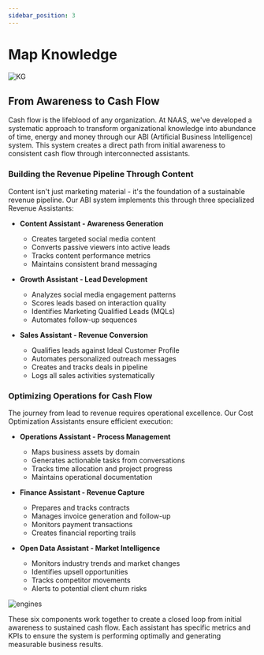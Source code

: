 ```yaml
---
sidebar_position: 3
---
```


# Map Knowledge

![KG](/img/KG.png)

## From Awareness to Cash Flow

Cash flow is the lifeblood of any organization. At NAAS, we've developed a systematic approach to transform organizational knowledge into abundance of time, energy and money through our ABI (Artificial Business Intelligence) system. This system creates a direct path from initial awareness to consistent cash flow through interconnected assistants.

### Building the Revenue Pipeline Through Content

Content isn't just marketing material - it's the foundation of a sustainable revenue pipeline. Our ABI system implements this through three specialized Revenue Assistants:

* **Content Assistant - Awareness Generation**
  - Creates targeted social media content
  - Converts passive viewers into active leads
  - Tracks content performance metrics
  - Maintains consistent brand messaging

* **Growth Assistant - Lead Development**
  - Analyzes social media engagement patterns
  - Scores leads based on interaction quality
  - Identifies Marketing Qualified Leads (MQLs)
  - Automates follow-up sequences

* **Sales Assistant - Revenue Conversion**
  - Qualifies leads against Ideal Customer Profile
  - Automates personalized outreach messages
  - Creates and tracks deals in pipeline
  - Logs all sales activities systematically

### Optimizing Operations for Cash Flow

The journey from lead to revenue requires operational excellence. Our Cost Optimization Assistants ensure efficient execution:

* **Operations Assistant - Process Management**
  - Maps business assets by domain
  - Generates actionable tasks from conversations
  - Tracks time allocation and project progress
  - Maintains operational documentation

* **Finance Assistant - Revenue Capture**
  - Prepares and tracks contracts
  - Manages invoice generation and follow-up
  - Monitors payment transactions
  - Creates financial reporting trails

* **Open Data Assistant - Market Intelligence**
  - Monitors industry trends and market changes
  - Identifies upsell opportunities
  - Tracks competitor movements
  - Alerts to potential client churn risks

![engines](/img/engines.png)

These six components work together to create a closed loop from initial awareness to sustained cash flow. Each assistant has specific metrics and KPIs to ensure the system is performing optimally and generating measurable business results.
